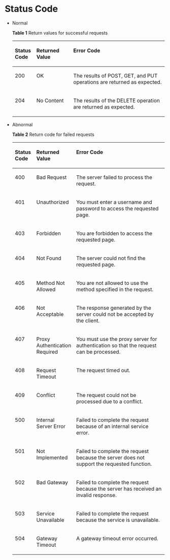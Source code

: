 # Status Code<a name="vpcep_08_0001"></a>

-   Normal

    **Table  1**  Return values for successful requests

    <a name="ref520876711"></a>
    <table><thead align="left"><tr id="row57387379"><th class="cellrowborder" valign="top" width="14.14%" id="mcps1.2.4.1.1"><p id="p17866107"><a name="p17866107"></a><a name="p17866107"></a>Status Code</p>
    </th>
    <th class="cellrowborder" valign="top" width="24.240000000000002%" id="mcps1.2.4.1.2"><p id="p37868539"><a name="p37868539"></a><a name="p37868539"></a>Returned Value</p>
    </th>
    <th class="cellrowborder" valign="top" width="61.62%" id="mcps1.2.4.1.3"><p id="p47452828"><a name="p47452828"></a><a name="p47452828"></a>Error Code</p>
    </th>
    </tr>
    </thead>
    <tbody><tr id="row18473861"><td class="cellrowborder" valign="top" width="14.14%" headers="mcps1.2.4.1.1 "><p id="p19987807"><a name="p19987807"></a><a name="p19987807"></a>200</p>
    </td>
    <td class="cellrowborder" valign="top" width="24.240000000000002%" headers="mcps1.2.4.1.2 "><p id="p8399698"><a name="p8399698"></a><a name="p8399698"></a>OK</p>
    </td>
    <td class="cellrowborder" valign="top" width="61.62%" headers="mcps1.2.4.1.3 "><p id="p9286917"><a name="p9286917"></a><a name="p9286917"></a>The results of POST, GET, and PUT operations are returned as expected.</p>
    </td>
    </tr>
    <tr id="row16473390"><td class="cellrowborder" valign="top" width="14.14%" headers="mcps1.2.4.1.1 "><p id="p59276196"><a name="p59276196"></a><a name="p59276196"></a>204</p>
    </td>
    <td class="cellrowborder" valign="top" width="24.240000000000002%" headers="mcps1.2.4.1.2 "><p id="p36642608"><a name="p36642608"></a><a name="p36642608"></a>No Content</p>
    </td>
    <td class="cellrowborder" valign="top" width="61.62%" headers="mcps1.2.4.1.3 "><p id="p15261239"><a name="p15261239"></a><a name="p15261239"></a>The results of the DELETE operation are returned as expected.</p>
    </td>
    </tr>
    </tbody>
    </table>


-   Abnormal

    **Table  2**  Return code for failed requests

    <a name="table651062517217"></a>
    <table><thead align="left"><tr id="row251182532119"><th class="cellrowborder" valign="top" width="14.14%" id="mcps1.2.4.1.1"><p id="p7511182512110"><a name="p7511182512110"></a><a name="p7511182512110"></a>Status Code</p>
    </th>
    <th class="cellrowborder" valign="top" width="24.240000000000002%" id="mcps1.2.4.1.2"><p id="p19511325192115"><a name="p19511325192115"></a><a name="p19511325192115"></a>Returned Value</p>
    </th>
    <th class="cellrowborder" valign="top" width="61.62%" id="mcps1.2.4.1.3"><p id="p1651110257218"><a name="p1651110257218"></a><a name="p1651110257218"></a>Error Code</p>
    </th>
    </tr>
    </thead>
    <tbody><tr id="row951102515213"><td class="cellrowborder" valign="top" width="14.14%" headers="mcps1.2.4.1.1 "><p id="p155111525152112"><a name="p155111525152112"></a><a name="p155111525152112"></a>400</p>
    </td>
    <td class="cellrowborder" valign="top" width="24.240000000000002%" headers="mcps1.2.4.1.2 "><p id="p15511225162116"><a name="p15511225162116"></a><a name="p15511225162116"></a>Bad Request</p>
    </td>
    <td class="cellrowborder" valign="top" width="61.62%" headers="mcps1.2.4.1.3 "><p id="p5511425172114"><a name="p5511425172114"></a><a name="p5511425172114"></a>The server failed to process the request.</p>
    </td>
    </tr>
    <tr id="row951172562119"><td class="cellrowborder" valign="top" width="14.14%" headers="mcps1.2.4.1.1 "><p id="p1351132512118"><a name="p1351132512118"></a><a name="p1351132512118"></a>401</p>
    </td>
    <td class="cellrowborder" valign="top" width="24.240000000000002%" headers="mcps1.2.4.1.2 "><p id="p14511525122120"><a name="p14511525122120"></a><a name="p14511525122120"></a>Unauthorized</p>
    </td>
    <td class="cellrowborder" valign="top" width="61.62%" headers="mcps1.2.4.1.3 "><p id="p651102552120"><a name="p651102552120"></a><a name="p651102552120"></a>You must enter a username and password to access the requested page.</p>
    </td>
    </tr>
    <tr id="row1851172512212"><td class="cellrowborder" valign="top" width="14.14%" headers="mcps1.2.4.1.1 "><p id="p95115257217"><a name="p95115257217"></a><a name="p95115257217"></a>403</p>
    </td>
    <td class="cellrowborder" valign="top" width="24.240000000000002%" headers="mcps1.2.4.1.2 "><p id="p1351112517210"><a name="p1351112517210"></a><a name="p1351112517210"></a>Forbidden</p>
    </td>
    <td class="cellrowborder" valign="top" width="61.62%" headers="mcps1.2.4.1.3 "><p id="p8512225112119"><a name="p8512225112119"></a><a name="p8512225112119"></a>You are forbidden to access the requested page.</p>
    </td>
    </tr>
    <tr id="row18512142502116"><td class="cellrowborder" valign="top" width="14.14%" headers="mcps1.2.4.1.1 "><p id="p35121825132114"><a name="p35121825132114"></a><a name="p35121825132114"></a>404</p>
    </td>
    <td class="cellrowborder" valign="top" width="24.240000000000002%" headers="mcps1.2.4.1.2 "><p id="p151219259211"><a name="p151219259211"></a><a name="p151219259211"></a>Not Found</p>
    </td>
    <td class="cellrowborder" valign="top" width="61.62%" headers="mcps1.2.4.1.3 "><p id="p10512182517211"><a name="p10512182517211"></a><a name="p10512182517211"></a>The server could not find the requested page.</p>
    </td>
    </tr>
    <tr id="row17512192520217"><td class="cellrowborder" valign="top" width="14.14%" headers="mcps1.2.4.1.1 "><p id="p5512112562113"><a name="p5512112562113"></a><a name="p5512112562113"></a>405</p>
    </td>
    <td class="cellrowborder" valign="top" width="24.240000000000002%" headers="mcps1.2.4.1.2 "><p id="p95121825162110"><a name="p95121825162110"></a><a name="p95121825162110"></a>Method Not  Allowed</p>
    </td>
    <td class="cellrowborder" valign="top" width="61.62%" headers="mcps1.2.4.1.3 "><p id="p15512425172112"><a name="p15512425172112"></a><a name="p15512425172112"></a>You are not allowed to use the method specified in the request.</p>
    </td>
    </tr>
    <tr id="row451222511219"><td class="cellrowborder" valign="top" width="14.14%" headers="mcps1.2.4.1.1 "><p id="p95124252216"><a name="p95124252216"></a><a name="p95124252216"></a>406</p>
    </td>
    <td class="cellrowborder" valign="top" width="24.240000000000002%" headers="mcps1.2.4.1.2 "><p id="p75126258219"><a name="p75126258219"></a><a name="p75126258219"></a>Not Acceptable</p>
    </td>
    <td class="cellrowborder" valign="top" width="61.62%" headers="mcps1.2.4.1.3 "><p id="p2512162516212"><a name="p2512162516212"></a><a name="p2512162516212"></a>The response generated by the server could not be accepted by the client.</p>
    </td>
    </tr>
    <tr id="row8512525192117"><td class="cellrowborder" valign="top" width="14.14%" headers="mcps1.2.4.1.1 "><p id="p55121225182120"><a name="p55121225182120"></a><a name="p55121225182120"></a>407</p>
    </td>
    <td class="cellrowborder" valign="top" width="24.240000000000002%" headers="mcps1.2.4.1.2 "><p id="p17512162542119"><a name="p17512162542119"></a><a name="p17512162542119"></a>Proxy Authentication Required</p>
    </td>
    <td class="cellrowborder" valign="top" width="61.62%" headers="mcps1.2.4.1.3 "><p id="p175121625182116"><a name="p175121625182116"></a><a name="p175121625182116"></a>You must use the proxy server for authentication so that the request can be processed.</p>
    </td>
    </tr>
    <tr id="row85128253214"><td class="cellrowborder" valign="top" width="14.14%" headers="mcps1.2.4.1.1 "><p id="p0512102512119"><a name="p0512102512119"></a><a name="p0512102512119"></a>408</p>
    </td>
    <td class="cellrowborder" valign="top" width="24.240000000000002%" headers="mcps1.2.4.1.2 "><p id="p75121925142120"><a name="p75121925142120"></a><a name="p75121925142120"></a>Request Timeout</p>
    </td>
    <td class="cellrowborder" valign="top" width="61.62%" headers="mcps1.2.4.1.3 "><p id="p18513125142117"><a name="p18513125142117"></a><a name="p18513125142117"></a>The request timed out.</p>
    </td>
    </tr>
    <tr id="row11513102562116"><td class="cellrowborder" valign="top" width="14.14%" headers="mcps1.2.4.1.1 "><p id="p14513182592117"><a name="p14513182592117"></a><a name="p14513182592117"></a>409</p>
    </td>
    <td class="cellrowborder" valign="top" width="24.240000000000002%" headers="mcps1.2.4.1.2 "><p id="p9513102542118"><a name="p9513102542118"></a><a name="p9513102542118"></a>Conflict</p>
    </td>
    <td class="cellrowborder" valign="top" width="61.62%" headers="mcps1.2.4.1.3 "><p id="p135137258213"><a name="p135137258213"></a><a name="p135137258213"></a>The request could not be processed due to a conflict.</p>
    </td>
    </tr>
    <tr id="row115131825142116"><td class="cellrowborder" valign="top" width="14.14%" headers="mcps1.2.4.1.1 "><p id="p0513102532110"><a name="p0513102532110"></a><a name="p0513102532110"></a>500</p>
    </td>
    <td class="cellrowborder" valign="top" width="24.240000000000002%" headers="mcps1.2.4.1.2 "><p id="p9513425112117"><a name="p9513425112117"></a><a name="p9513425112117"></a>Internal Server Error</p>
    </td>
    <td class="cellrowborder" valign="top" width="61.62%" headers="mcps1.2.4.1.3 "><p id="p1451302520217"><a name="p1451302520217"></a><a name="p1451302520217"></a>Failed to complete the request because of an internal service error.</p>
    </td>
    </tr>
    <tr id="row18513122519217"><td class="cellrowborder" valign="top" width="14.14%" headers="mcps1.2.4.1.1 "><p id="p4513132532113"><a name="p4513132532113"></a><a name="p4513132532113"></a>501</p>
    </td>
    <td class="cellrowborder" valign="top" width="24.240000000000002%" headers="mcps1.2.4.1.2 "><p id="p1513102519218"><a name="p1513102519218"></a><a name="p1513102519218"></a>Not Implemented</p>
    </td>
    <td class="cellrowborder" valign="top" width="61.62%" headers="mcps1.2.4.1.3 "><p id="p16513925102112"><a name="p16513925102112"></a><a name="p16513925102112"></a>Failed to complete the request because the server does not support the requested function.</p>
    </td>
    </tr>
    <tr id="row1351311256216"><td class="cellrowborder" valign="top" width="14.14%" headers="mcps1.2.4.1.1 "><p id="p12513625172119"><a name="p12513625172119"></a><a name="p12513625172119"></a>502</p>
    </td>
    <td class="cellrowborder" valign="top" width="24.240000000000002%" headers="mcps1.2.4.1.2 "><p id="p0513192542112"><a name="p0513192542112"></a><a name="p0513192542112"></a>Bad Gateway</p>
    </td>
    <td class="cellrowborder" valign="top" width="61.62%" headers="mcps1.2.4.1.3 "><p id="p1251332515211"><a name="p1251332515211"></a><a name="p1251332515211"></a>Failed to complete the request because the server has received an invalid response.</p>
    </td>
    </tr>
    <tr id="row2051392522120"><td class="cellrowborder" valign="top" width="14.14%" headers="mcps1.2.4.1.1 "><p id="p13513102522113"><a name="p13513102522113"></a><a name="p13513102522113"></a>503</p>
    </td>
    <td class="cellrowborder" valign="top" width="24.240000000000002%" headers="mcps1.2.4.1.2 "><p id="p25131425112110"><a name="p25131425112110"></a><a name="p25131425112110"></a>Service Unavailable</p>
    </td>
    <td class="cellrowborder" valign="top" width="61.62%" headers="mcps1.2.4.1.3 "><p id="p1951392514213"><a name="p1951392514213"></a><a name="p1951392514213"></a>Failed to complete the request because the service is unavailable.</p>
    </td>
    </tr>
    <tr id="row10513625192113"><td class="cellrowborder" valign="top" width="14.14%" headers="mcps1.2.4.1.1 "><p id="p105131225112114"><a name="p105131225112114"></a><a name="p105131225112114"></a>504</p>
    </td>
    <td class="cellrowborder" valign="top" width="24.240000000000002%" headers="mcps1.2.4.1.2 "><p id="p1751322517219"><a name="p1751322517219"></a><a name="p1751322517219"></a>Gateway Timeout</p>
    </td>
    <td class="cellrowborder" valign="top" width="61.62%" headers="mcps1.2.4.1.3 "><p id="p11513525132114"><a name="p11513525132114"></a><a name="p11513525132114"></a>A gateway timeout error occurred.</p>
    </td>
    </tr>
    </tbody>
    </table>


